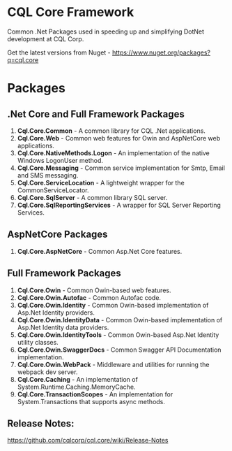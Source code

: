 # CQL Core Framework

Common .Net Packages used in speeding up and simplifying DotNet development at CQL Corp.

Get the latest versions from Nuget - https://www.nuget.org/packages?q=cql.core

# Packages

## .Net Core and Full Framework Packages

1. **Cql.Core.Common** - A common library for CQL .Net applications.
1. **Cql.Core.Web** - Common web features for Owin and AspNetCore web applications.
1. **Cql.Core.NativeMethods.Logon** - An implementation of the native Windows LogonUser method.
1. **Cql.Core.Messaging** - Common service implementation for Smtp, Email and SMS messaging.
1. **Cql.Core.ServiceLocation** - A lightweight wrapper for the CommonServiceLocator.
1. **Cql.Core.SqlServer** - A common library SQL server.
1. **Cql.Core.SqlReportingServices** - A wrapper for SQL Server Reporting Services.

## AspNetCore Packages

1. **Cql.Core.AspNetCore** - Common Asp.Net Core features.

## Full Framework Packages

1. **Cql.Core.Owin** - Common Owin-based web features.
1. **Cql.Core.Owin.Autofac** - Common Autofac code.
1. **Cql.Core.Owin.Identity** - Common Owin-based implementation of Asp.Net Identity providers.
1. **Cql.Core.Owin.IdentityData** - Common Owin-based implementation of Asp.Net Identity data providers.
1. **Cql.Core.Owin.IdentityTools** - Common Owin-based Asp.Net Identity utility classes.
1. **Cql.Core.Owin.SwaggerDocs** - Common Swagger API Documentation implementation.
1. **Cql.Core.Owin.WebPack** - Middleware and utilities for running the webpack dev server.
1. **Cql.Core.Caching** - An implementation of System.Runtime.Caching.MemoryCache.
1. **Cql.Core.TransactionScopes** - An implementation for System.Transactions that supports async methods.

## Release Notes:

https://github.com/cqlcorp/cql.core/wiki/Release-Notes
